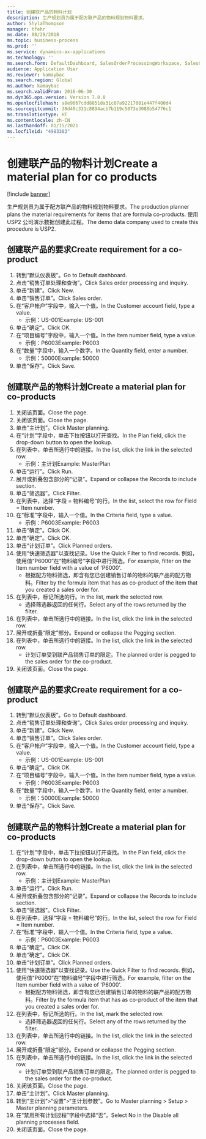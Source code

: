 ```yaml
---
title: 创建联产品的物料计划
description: 生产规划员为属于配方联产品的物料规划物料要求。
author: ShylaThompson
manager: tfehr
ms.date: 08/29/2018
ms.topic: business-process
ms.prod: ''
ms.service: dynamics-ax-applications
ms.technology: ''
ms.search.form: DefaultDashboard, SalesOrderProcessingWorkspace, SalesCreateOrder, SalesTable, ReqCreatePlanWorkspace, ReqTransPlanCard, SysQueryForm, ReqTransPo
audience: Application User
ms.reviewer: kamaybac
ms.search.region: Global
ms.author: kamaybac
ms.search.validFrom: 2016-06-30
ms.dyn365.ops.version: Version 7.0.0
ms.openlocfilehash: a8e9067cdd8851da31c07a92217001e447f400d4
ms.sourcegitcommit: 38d40c331c8894acb7b119c5073e3088b54776c1
ms.translationtype: HT
ms.contentlocale: zh-CN
ms.lasthandoff: 01/15/2021
ms.locfileid: "4983383"
---
```

# <a name="create-a-material-plan-for-co-products"></a><span data-ttu-id="0890c-103">创建联产品的物料计划</span><span class="sxs-lookup"><span data-stu-id="0890c-103">Create a material plan for co products</span></span>

[!include [banner](../../includes/banner.md)]

<span data-ttu-id="0890c-104">生产规划员为属于配方联产品的物料规划物料要求。</span><span class="sxs-lookup"><span data-stu-id="0890c-104">The production planner plans the material requirements for items that are formula co-products.</span></span> <span data-ttu-id="0890c-105">使用 USP2 公司演示数据创建此过程。</span><span class="sxs-lookup"><span data-stu-id="0890c-105">The demo data company used to create this procedure is USP2.</span></span>


## <a name="create-requirement-for-a-co-product"></a><span data-ttu-id="0890c-106">创建联产品的要求</span><span class="sxs-lookup"><span data-stu-id="0890c-106">Create requirement for a co-product</span></span>
1. <span data-ttu-id="0890c-107">转到“默认仪表板”。</span><span class="sxs-lookup"><span data-stu-id="0890c-107">Go to Default dashboard.</span></span>
2. <span data-ttu-id="0890c-108">点击“销售订单处理和查询”。</span><span class="sxs-lookup"><span data-stu-id="0890c-108">Click Sales order processing and inquiry.</span></span>
3. <span data-ttu-id="0890c-109">单击“新建”。</span><span class="sxs-lookup"><span data-stu-id="0890c-109">Click New.</span></span>
4. <span data-ttu-id="0890c-110">单击“销售订单”。</span><span class="sxs-lookup"><span data-stu-id="0890c-110">Click Sales order.</span></span>
5. <span data-ttu-id="0890c-111">在“客户帐户”字段中，输入一个值。</span><span class="sxs-lookup"><span data-stu-id="0890c-111">In the Customer account field, type a value.</span></span>
    * <span data-ttu-id="0890c-112">示例：US-001</span><span class="sxs-lookup"><span data-stu-id="0890c-112">Example: US-001</span></span>  
6. <span data-ttu-id="0890c-113">单击“确定”。</span><span class="sxs-lookup"><span data-stu-id="0890c-113">Click OK.</span></span>
7. <span data-ttu-id="0890c-114">在“项目编号”字段中，输入一个值。</span><span class="sxs-lookup"><span data-stu-id="0890c-114">In the Item number field, type a value.</span></span>
    * <span data-ttu-id="0890c-115">示例：P6003</span><span class="sxs-lookup"><span data-stu-id="0890c-115">Example: P6003</span></span>  
8. <span data-ttu-id="0890c-116">在“数量”字段中，输入一个数字。</span><span class="sxs-lookup"><span data-stu-id="0890c-116">In the Quantity field, enter a number.</span></span>
    * <span data-ttu-id="0890c-117">示例：50000</span><span class="sxs-lookup"><span data-stu-id="0890c-117">Example: 50000</span></span>  
9. <span data-ttu-id="0890c-118">单击“保存”。</span><span class="sxs-lookup"><span data-stu-id="0890c-118">Click Save.</span></span>

## <a name="create-a-material-plan-for-co-products"></a><span data-ttu-id="0890c-119">创建联产品的物料计划</span><span class="sxs-lookup"><span data-stu-id="0890c-119">Create a material plan for co-products</span></span>
1. <span data-ttu-id="0890c-120">关闭该页面。</span><span class="sxs-lookup"><span data-stu-id="0890c-120">Close the page.</span></span>
2. <span data-ttu-id="0890c-121">关闭该页面。</span><span class="sxs-lookup"><span data-stu-id="0890c-121">Close the page.</span></span>
3. <span data-ttu-id="0890c-122">单击“主计划”。</span><span class="sxs-lookup"><span data-stu-id="0890c-122">Click Master planning.</span></span>
4. <span data-ttu-id="0890c-123">在“计划”字段中，单击下拉按钮以打开查找。</span><span class="sxs-lookup"><span data-stu-id="0890c-123">In the Plan field, click the drop-down button to open the lookup.</span></span>
5. <span data-ttu-id="0890c-124">在列表中，单击所选行中的链接。</span><span class="sxs-lookup"><span data-stu-id="0890c-124">In the list, click the link in the selected row.</span></span>
    * <span data-ttu-id="0890c-125">示例：主计划</span><span class="sxs-lookup"><span data-stu-id="0890c-125">Example: MasterPlan</span></span>  
6. <span data-ttu-id="0890c-126">单击“运行”。</span><span class="sxs-lookup"><span data-stu-id="0890c-126">Click Run.</span></span>
7. <span data-ttu-id="0890c-127">展开或折叠包含部分的“记录”。</span><span class="sxs-lookup"><span data-stu-id="0890c-127">Expand or collapse the Records to include section.</span></span>
8. <span data-ttu-id="0890c-128">单击“筛选器”。</span><span class="sxs-lookup"><span data-stu-id="0890c-128">Click Filter.</span></span>
9. <span data-ttu-id="0890c-129">在列表中，选择“字段 = 物料编号”的行。</span><span class="sxs-lookup"><span data-stu-id="0890c-129">In the list, select the row for Field = Item number.</span></span>
10. <span data-ttu-id="0890c-130">在“标准”字段中，输入一个值。</span><span class="sxs-lookup"><span data-stu-id="0890c-130">In the Criteria field, type a value.</span></span>
    * <span data-ttu-id="0890c-131">示例：P6003</span><span class="sxs-lookup"><span data-stu-id="0890c-131">Example: P6003</span></span>  
11. <span data-ttu-id="0890c-132">单击“确定”。</span><span class="sxs-lookup"><span data-stu-id="0890c-132">Click OK.</span></span>
12. <span data-ttu-id="0890c-133">单击“确定”。</span><span class="sxs-lookup"><span data-stu-id="0890c-133">Click OK.</span></span>
13. <span data-ttu-id="0890c-134">单击“计划订单”。</span><span class="sxs-lookup"><span data-stu-id="0890c-134">Click Planned orders.</span></span>
14. <span data-ttu-id="0890c-135">使用“快速筛选器”以查找记录。</span><span class="sxs-lookup"><span data-stu-id="0890c-135">Use the Quick Filter to find records.</span></span> <span data-ttu-id="0890c-136">例如，使用值“P6000”在“物料编号”字段中进行筛选。</span><span class="sxs-lookup"><span data-stu-id="0890c-136">For example, filter on the Item number field with a value of 'P6000'.</span></span>
    * <span data-ttu-id="0890c-137">根据配方物料筛选，即含有您已创建销售订单的物料的联产品的配方物料。</span><span class="sxs-lookup"><span data-stu-id="0890c-137">Filter by the formula item that has as co-product of the item that you created a sales order for.</span></span>  
15. <span data-ttu-id="0890c-138">在列表中，标记所选的行。</span><span class="sxs-lookup"><span data-stu-id="0890c-138">In the list, mark the selected row.</span></span>
    * <span data-ttu-id="0890c-139">选择筛选器返回的任何行。</span><span class="sxs-lookup"><span data-stu-id="0890c-139">Select any of the rows returned by the filter.</span></span>  
16. <span data-ttu-id="0890c-140">在列表中，单击所选行中的链接。</span><span class="sxs-lookup"><span data-stu-id="0890c-140">In the list, click the link in the selected row.</span></span>
17. <span data-ttu-id="0890c-141">展开或折叠“限定”部分。</span><span class="sxs-lookup"><span data-stu-id="0890c-141">Expand or collapse the Pegging section.</span></span>
18. <span data-ttu-id="0890c-142">在列表中，单击所选行中的链接。</span><span class="sxs-lookup"><span data-stu-id="0890c-142">In the list, click the link in the selected row.</span></span>
    * <span data-ttu-id="0890c-143">计划订单受到联产品销售订单的限定。</span><span class="sxs-lookup"><span data-stu-id="0890c-143">The planned order is pegged to the sales order for the co-product.</span></span>  
19. <span data-ttu-id="0890c-144">关闭该页面。</span><span class="sxs-lookup"><span data-stu-id="0890c-144">Close the page.</span></span>

## <a name="create-requirement-for-a-co-product"></a><span data-ttu-id="0890c-145">创建联产品的要求</span><span class="sxs-lookup"><span data-stu-id="0890c-145">Create requirement for a co-product</span></span>
1. <span data-ttu-id="0890c-146">转到“默认仪表板”。</span><span class="sxs-lookup"><span data-stu-id="0890c-146">Go to Default dashboard.</span></span>
2. <span data-ttu-id="0890c-147">点击“销售订单处理和查询”。</span><span class="sxs-lookup"><span data-stu-id="0890c-147">Click Sales order processing and inquiry.</span></span>
3. <span data-ttu-id="0890c-148">单击“新建”。</span><span class="sxs-lookup"><span data-stu-id="0890c-148">Click New.</span></span>
4. <span data-ttu-id="0890c-149">单击“销售订单”。</span><span class="sxs-lookup"><span data-stu-id="0890c-149">Click Sales order.</span></span>
5. <span data-ttu-id="0890c-150">在“客户帐户”字段中，输入一个值。</span><span class="sxs-lookup"><span data-stu-id="0890c-150">In the Customer account field, type a value.</span></span>
    * <span data-ttu-id="0890c-151">示例：US-001</span><span class="sxs-lookup"><span data-stu-id="0890c-151">Example: US-001</span></span>  
6. <span data-ttu-id="0890c-152">单击“确定”。</span><span class="sxs-lookup"><span data-stu-id="0890c-152">Click OK.</span></span>
7. <span data-ttu-id="0890c-153">在“项目编号”字段中，输入一个值。</span><span class="sxs-lookup"><span data-stu-id="0890c-153">In the Item number field, type a value.</span></span>
    * <span data-ttu-id="0890c-154">示例：P6003</span><span class="sxs-lookup"><span data-stu-id="0890c-154">Example: P6003</span></span>  
8. <span data-ttu-id="0890c-155">在“数量”字段中，输入一个数字。</span><span class="sxs-lookup"><span data-stu-id="0890c-155">In the Quantity field, enter a number.</span></span>
    * <span data-ttu-id="0890c-156">示例：50000</span><span class="sxs-lookup"><span data-stu-id="0890c-156">Example: 50000</span></span>  
9. <span data-ttu-id="0890c-157">单击“保存”。</span><span class="sxs-lookup"><span data-stu-id="0890c-157">Click Save.</span></span>

## <a name="create-a-material-plan-for-co-products"></a><span data-ttu-id="0890c-158">创建联产品的物料计划</span><span class="sxs-lookup"><span data-stu-id="0890c-158">Create a material plan for co-products</span></span>
1. <span data-ttu-id="0890c-159">在“计划”字段中，单击下拉按钮以打开查找。</span><span class="sxs-lookup"><span data-stu-id="0890c-159">In the Plan field, click the drop-down button to open the lookup.</span></span>
2. <span data-ttu-id="0890c-160">在列表中，单击所选行中的链接。</span><span class="sxs-lookup"><span data-stu-id="0890c-160">In the list, click the link in the selected row.</span></span>
    * <span data-ttu-id="0890c-161">示例：主计划</span><span class="sxs-lookup"><span data-stu-id="0890c-161">Example: MasterPlan</span></span>  
3. <span data-ttu-id="0890c-162">单击“运行”。</span><span class="sxs-lookup"><span data-stu-id="0890c-162">Click Run.</span></span>
4. <span data-ttu-id="0890c-163">展开或折叠包含部分的“记录”。</span><span class="sxs-lookup"><span data-stu-id="0890c-163">Expand or collapse the Records to include section.</span></span>
5. <span data-ttu-id="0890c-164">单击“筛选器”。</span><span class="sxs-lookup"><span data-stu-id="0890c-164">Click Filter.</span></span>
6. <span data-ttu-id="0890c-165">在列表中，选择“字段 = 物料编号”的行。</span><span class="sxs-lookup"><span data-stu-id="0890c-165">In the list, select the row for Field = Item number.</span></span>
7. <span data-ttu-id="0890c-166">在“标准”字段中，输入一个值。</span><span class="sxs-lookup"><span data-stu-id="0890c-166">In the Criteria field, type a value.</span></span>
    * <span data-ttu-id="0890c-167">示例：P6003</span><span class="sxs-lookup"><span data-stu-id="0890c-167">Example: P6003</span></span>  
8. <span data-ttu-id="0890c-168">单击“确定”。</span><span class="sxs-lookup"><span data-stu-id="0890c-168">Click OK.</span></span>
9. <span data-ttu-id="0890c-169">单击“确定”。</span><span class="sxs-lookup"><span data-stu-id="0890c-169">Click OK.</span></span>
10. <span data-ttu-id="0890c-170">单击“计划订单”。</span><span class="sxs-lookup"><span data-stu-id="0890c-170">Click Planned orders.</span></span>
11. <span data-ttu-id="0890c-171">使用“快速筛选器”以查找记录。</span><span class="sxs-lookup"><span data-stu-id="0890c-171">Use the Quick Filter to find records.</span></span> <span data-ttu-id="0890c-172">例如，使用值“P6000”在“物料编号”字段中进行筛选。</span><span class="sxs-lookup"><span data-stu-id="0890c-172">For example, filter on the Item number field with a value of 'P6000'.</span></span>
    * <span data-ttu-id="0890c-173">根据配方物料筛选，即含有您已创建销售订单的物料的联产品的配方物料。</span><span class="sxs-lookup"><span data-stu-id="0890c-173">Filter by the formula item that has as co-product of the item that you created a sales order for.</span></span>  
12. <span data-ttu-id="0890c-174">在列表中，标记所选的行。</span><span class="sxs-lookup"><span data-stu-id="0890c-174">In the list, mark the selected row.</span></span>
    * <span data-ttu-id="0890c-175">选择筛选器返回的任何行。</span><span class="sxs-lookup"><span data-stu-id="0890c-175">Select any of the rows returned by the filter.</span></span>  
13. <span data-ttu-id="0890c-176">在列表中，单击所选行中的链接。</span><span class="sxs-lookup"><span data-stu-id="0890c-176">In the list, click the link in the selected row.</span></span>
14. <span data-ttu-id="0890c-177">展开或折叠“限定”部分。</span><span class="sxs-lookup"><span data-stu-id="0890c-177">Expand or collapse the Pegging section.</span></span>
15. <span data-ttu-id="0890c-178">在列表中，单击所选行中的链接。</span><span class="sxs-lookup"><span data-stu-id="0890c-178">In the list, click the link in the selected row.</span></span>
    * <span data-ttu-id="0890c-179">计划订单受到联产品销售订单的限定。</span><span class="sxs-lookup"><span data-stu-id="0890c-179">The planned order is pegged to the sales order for the co-product.</span></span>  
16. <span data-ttu-id="0890c-180">关闭该页面。</span><span class="sxs-lookup"><span data-stu-id="0890c-180">Close the page.</span></span>
17. <span data-ttu-id="0890c-181">单击“主计划”。</span><span class="sxs-lookup"><span data-stu-id="0890c-181">Click Master planning.</span></span>
18. <span data-ttu-id="0890c-182">转到“主计划”>“设置”>“主计划参数”。</span><span class="sxs-lookup"><span data-stu-id="0890c-182">Go to Master planning > Setup > Master planning parameters.</span></span>
19. <span data-ttu-id="0890c-183">在“禁用所有计划过程”字段中选择“否”。</span><span class="sxs-lookup"><span data-stu-id="0890c-183">Select No in the Disable all planning processes field.</span></span>
20. <span data-ttu-id="0890c-184">关闭该页面。</span><span class="sxs-lookup"><span data-stu-id="0890c-184">Close the page.</span></span>

